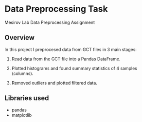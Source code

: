 # Data Preprocessing Task
Mesirov Lab Data Preprocessing Assignment

## Overview
In this project I preprocesed data from GCT files in 3 main stages:

1. Read data from the GCT file into a Pandas DataFrame.

2. Plotted histograms and found summary statistics of 4 samples (columns).

3. Removed outliers and plotted filtered data.

## Libraries used
- pandas
- matplotlib
